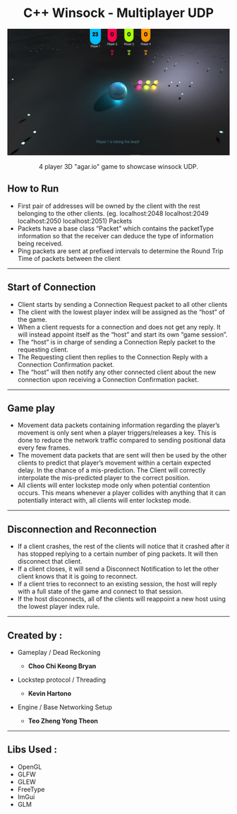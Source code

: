 
<h1 align="center">
  C++ Winsock - Multiplayer UDP
</h1>

![demo](Images/img-networking.jpg)

<p align="center">
4 player 3D "agar.io" game to showcase winsock UDP.
 </p>

**How to Run**
-- 

- First pair of addresses will be owned by the client with the rest belonging to the other
clients. (eg. localhost:2048 localhost:2049 localhost:2050 localhost:2051)
Packets
- Packets have a base class “Packet” which contains the packetType information so that
the receiver can deduce the type of information being received.
- Ping packets are sent at prefixed intervals to determine the Round Trip Time of packets
between the client
---
**Start of Connection**
-- 
- Client starts by sending a Connection Request packet to all other clients
- The client with the lowest player index will be assigned as the “host” of the game.
- When a client requests for a connection and does not get any reply. It will instead
appoint itself as the “host” and start its own “game session”.
- The “host” is in charge of sending a Connection Reply packet to the requesting client.
- The Requesting client then replies to the Connection Reply with a Connection
Confirmation packet.
- The “host” will then notify any other connected client about the new connection upon
receiving a Connection Confirmation packet.
---
**Game play**
-- 
- Movement data packets containing information regarding the player’s movement is only
sent when a player triggers/releases a key. This is done to reduce the network traffic
compared to sending positional data every few frames.
- The movement data packets that are sent will then be used by the other clients to predict
that player’s movement within a certain expected delay. In the chance of a
mis-prediction. The Client will correctly interpolate the mis-predicted player to the correct
position.
- All clients will enter lockstep mode only when potential contention occurs. This means
whenever a player collides with anything that it can potentially interact with, all clients will
enter lockstep mode.
---
**Disconnection and Reconnection**
-- 
- If a client crashes, the rest of the clients will notice that it crashed after it has stopped
replying to a certain number of ping packets. It will then disconnect that client.
- If a client closes, it will send a Disconnect Notification to let the other client knows that it
is going to reconnect.
- If a client tries to reconnect to an existing session, the host will reply with a full state of
the game and connect to that session.
- If the host disconnects, all of the clients will reappoint a new host using the lowest player
index rule.

---

**Created by :**
-- 
- Gameplay / Dead Reckoning
  - **Choo Chi Keong Bryan**

- Lockstep protocol / Threading
  - **Kevin Hartono**
- Engine / Base Networking Setup
  - **Teo Zheng Yong Theon**
---
**Libs Used :**
-- 
- OpenGL
- GLFW
- GLEW
- FreeType
- ImGui
- GLM





